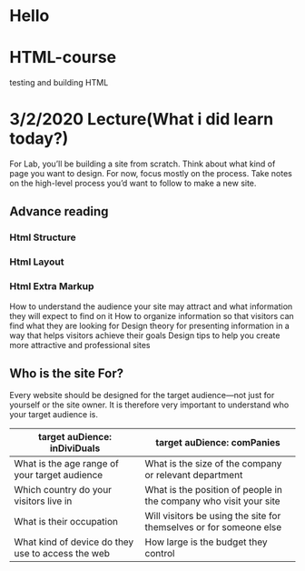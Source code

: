 # Hello
# HTML-course
testing and building HTML


# 3/2/2020 Lecture(What i did learn today?)
For Lab, you’ll be building a site from scratch.
Think about what kind of page you want to design.
For now, focus mostly on the process. Take notes on the high-level process you’d want to follow to make a new site.


## Advance reading
### Html Structure
### Html Layout
### Html Extra Markup


How to understand the audience your site may attract and  what information they will expect to find on it
How to organize information so that visitors can find what they are looking for
Design theory for presenting information in a way that helps visitors achieve their goals
Design tips to help you create more attractive and professional sites
 
## Who is the site For?
Every website should be designed for the target audience—not just for yourself or the site owner. It is therefore very important to understand who your target audience is.

target auDience: inDiviDuals | target auDience: comPanies
-----------------------------|----------------------------
What is the age range of your target audience | What is the size of the company or relevant department
Which country do your visitors live in | What is the position of people in the company who visit your site
What is their occupation | Will visitors be using the site for themselves or for someone else
What kind of device do they use to access the web | How large is the budget they control


